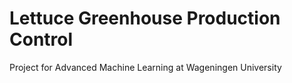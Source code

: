 # Lettuce Greenhouse Production Control
Project for Advanced Machine Learning at Wageningen University 
